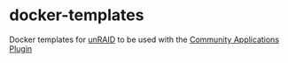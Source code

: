 # docker-templates
Docker templates for [unRAID](https://lime-technology.com/) to be used with the [Community Applications Plugin](http://lime-technology.com/forum/index.php?topic=40262.0)
